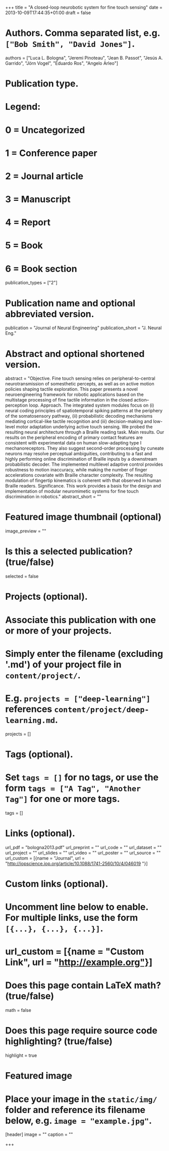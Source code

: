+++
title = "A closed-loop neurobotic system for fine touch sensing"
date = 2013-10-09T17:44:35+01:00
draft = false

# Authors. Comma separated list, e.g. `["Bob Smith", "David Jones"]`.
authors = ["Luca L. Bologna", "Jeremi Pinoteau", "Jean B. Passot", "Jesús A. Garrido", "Jörn Vogel", "Eduardo Ros", "Angelo Arleo"]

# Publication type.
# Legend:
# 0 = Uncategorized
# 1 = Conference paper
# 2 = Journal article
# 3 = Manuscript
# 4 = Report
# 5 = Book
# 6 = Book section
publication_types = ["2"]

# Publication name and optional abbreviated version.
publication = "Journal of Neural Engineering"
publication_short = "J. Neural Eng."

# Abstract and optional shortened version.
abstract = "Objective. Fine touch sensing relies on peripheral-to-central neurotransmission of somesthetic percepts, as well as on active motion policies shaping tactile exploration. This paper presents a novel neuroengineering framework for robotic applications based on the multistage processing of fine tactile information in the closed action–perception loop. Approach. The integrated system modules focus on (i) neural coding principles of spatiotemporal spiking patterns at the periphery of the somatosensory pathway, (ii) probabilistic decoding mechanisms mediating cortical-like tactile recognition and (iii) decision-making and low-level motor adaptation underlying active touch sensing. We probed the resulting neural architecture through a Braille reading task. Main results. Our results on the peripheral encoding of primary contact features are consistent with experimental data on human slow-adapting type I mechanoreceptors. They also suggest second-order processing by cuneate neurons may resolve perceptual ambiguities, contributing to a fast and highly performing online discrimination of Braille inputs by a downstream probabilistic decoder. The implemented multilevel adaptive control provides robustness to motion inaccuracy, while making the number of finger accelerations covariate with Braille character complexity. The resulting modulation of fingertip kinematics is coherent with that observed in human Braille readers. Significance. This work provides a basis for the design and implementation of modular neuromimetic systems for fine touch discrimination in robotics."
abstract_short = ""

# Featured image thumbnail (optional)
image_preview = ""

# Is this a selected publication? (true/false)
selected = false

# Projects (optional).
#   Associate this publication with one or more of your projects.
#   Simply enter the filename (excluding '.md') of your project file in `content/project/`.
#   E.g. `projects = ["deep-learning"]` references `content/project/deep-learning.md`.
projects = []

# Tags (optional).
#   Set `tags = []` for no tags, or use the form `tags = ["A Tag", "Another Tag"]` for one or more tags.
tags = []

# Links (optional).
url_pdf = "bologna2013.pdf"
url_preprint = ""
url_code = ""
url_dataset = ""
url_project = ""
url_slides = ""
url_video = ""
url_poster = ""
url_source = ""
url_custom = [{name = "Journal", url = "http://iopscience.iop.org/article/10.1088/1741-2560/10/4/046019 "}]

# Custom links (optional).
#   Uncomment line below to enable. For multiple links, use the form `[{...}, {...}, {...}]`.
# url_custom = [{name = "Custom Link", url = "http://example.org"}]

# Does this page contain LaTeX math? (true/false)
math = false

# Does this page require source code highlighting? (true/false)
highlight = true

# Featured image
# Place your image in the `static/img/` folder and reference its filename below, e.g. `image = "example.jpg"`.
[header]
image = ""
caption = ""

+++
